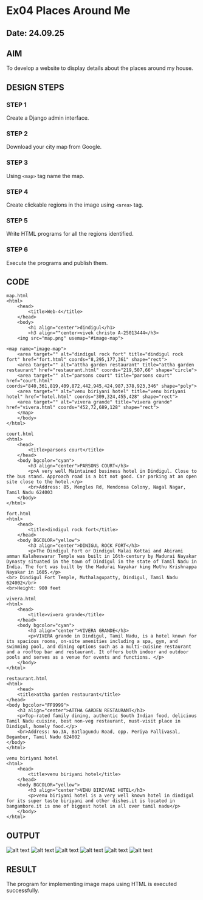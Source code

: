 # Ex04 Places Around Me
## Date: 24.09.25

## AIM
To develop a website to display details about the places around my house.

## DESIGN STEPS

### STEP 1
Create a Django admin interface.

### STEP 2
Download your city map from Google.

### STEP 3
Using ```<map>``` tag name the map.

### STEP 4
Create clickable regions in the image using ```<area>``` tag.

### STEP 5
Write HTML programs for all the regions identified.

### STEP 6
Execute the programs and publish them.

## CODE
```
map.html
<html>
    <head>
        <title>Web-4</title>
    </head>
    <body>
        <h1 align="center">dindigul</h1>
        <h3 align=""center>vivek christo A-25013444</h3>
    <img src="map.png" usemap="#image-map">

<map name="image-map">
    <area target="" alt="dindigul rock fort" title="dindigul rock fort" href="fort.html" coords="8,295,177,361" shape="rect">
    <area target="" alt="attha garden restaurant" title="attha garden restaurant" href="restaurant.html" coords="219,507,66" shape="circle">
    <area target="" alt="parsons court" title="parsons court" href="court.html" coords="840,361,819,409,872,442,945,424,987,378,923,346" shape="poly">
    <area target="" alt="venu biriyani hotel" title="venu biriyani hotel" href="hotel.html" coords="309,324,455,428" shape="rect">
    <area target="" alt="vivera grande" title="vivera grande" href="vivera.html" coords="452,72,689,128" shape="rect">
    </map>
    </body>
</html>

court.html
<html>
    <head>
        <title>parsons court</title>
    </head>
    <body bgcolor="cyan">
        <h3 align="center">PARSONS COURT</h3>
        <p>A very well Maintained business hotel in Dindigul. Close to the bus stand. Approach road is a bit not good. Car parking at an open site close to the hotel.</p>
        <br>Address: 85, Mengles Rd, Mendonsa Colony, Nagal Nagar, Tamil Nadu 624003
    </body>
</html>

fort.html
<html>
    <head>
        <title>dindigul rock fort</title>
    </head>
    <body BGCOLOR="yellow">
        <h3 align="center">DINIGUL ROCK FORT</h3>
        <p>The Dindigul Fort or Dindigul Malai Kottai and Abirami amman Kalaheswarar Temple was built in 16th-century by Madurai Nayakar Dynasty situated in the town of Dindigul in the state of Tamil Nadu in India. The fort was built by the Madurai Nayakar king Muthu Krishnappa Nayakar in 1605.</p>
<br> Dindigul Fort Temple, Muthalagupatty, Dindigul, Tamil Nadu 624002</br>
<br>Height: 900 feet

vivera.html
<html>
    <head>
        <title>vivera grande</title>
    </head>
    <body bgcolor="cyan">
        <h3 align="center">VIVERA GRANDE</h3>
        <p>VIVERA grande in Dindigul, Tamil Nadu, is a hotel known for its spacious rooms, on-site amenities including a spa, gym, and swimming pool, and dining options such as a multi-cuisine restaurant and a rooftop bar and restaurant. It offers both indoor and outdoor pools and serves as a venue for events and functions. </p>
    </body>
</html>

restaurant.html
<html>
    <head>
    <title>attha garden restaurant</title>
</head>
<body bgcolor="FF9999">
    <h3 align="center">ATTHA GARDEN RESTAURANT</h3>
    <p>Top-rated family dining, authentic South Indian food, delicious Tamil Nadu cuisine, best non-veg restaurant, must-visit place in Dindigul, homely food.</p>
    <br>Address: No.3A, Batlagundu Road, opp. Periya Pallivasal, Begambur, Tamil Nadu 624002
</body>
</html>

venu biriyani hotel
<html>
    <head>
        <title>venu biriyani hotel</title>
    </head>
    <body BGCOLOR="yellow">
        <h3 align="center">VENU BIRIYANI HOTEL</h3>
        <p>venu biriyani hotel is a very well known hotel in dindigul for its super taste biriyani and other dishes.it is located in bangambore.it is one of biggest hotel in all over tamil nadu</p>
    </body>
</html>

```

## OUTPUT
![alt text](map.png)
![alt text](<Screenshot (12).png>)
![alt text](<Screenshot (14).png>)
![alt text](<Screenshot (15).png>)
![alt text](<Screenshot (16).png>)
![alt text](<Screenshot (17).png>)





## RESULT
The program for implementing image maps using HTML is executed successfully.
